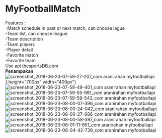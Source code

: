 # MyFootballMatch
Features : <br>
-Match schedule in past or next match, can choose lague <br>
-Team list, can choose league<br>
-Team description<br>
-Team players<br>
-Player detail<br>
-Favorite match<br>
-Favorite team<br>
Use api [thesportsDB.com](thesportsDB.com)<br>
**Penampakan**
![screenshot_2018-06-23-07-59-27-207_com aranirahan myfootballapi](https://user-images.githubusercontent.com/32474003/41804383-0478310e-76c0-11e8-8b9e-3b6d67b4ceb8.png){:height="700px" width="400px"}
![screenshot_2018-06-23-07-59-49-401_com aranirahan myfootballapi](https://user-images.githubusercontent.com/32474003/41804384-04c57176-76c0-11e8-99be-606dcacf5f31.png)
![screenshot_2018-06-23-07-59-55-981_com aranirahan myfootballapi](https://user-images.githubusercontent.com/32474003/41804385-051a6dca-76c0-11e8-8289-446e8666ef74.png)
![screenshot_2018-06-23-07-59-59-543_com aranirahan myfootballapi](https://user-images.githubusercontent.com/32474003/41804386-056cdda8-76c0-11e8-8fdf-17e6e1d35b1e.png)
![screenshot_2018-06-23-08-00-07-396_com aranirahan myfootballapi](https://user-images.githubusercontent.com/32474003/41804387-05c057b2-76c0-11e8-969f-b3cb963d8c39.png)
![screenshot_2018-06-23-08-00-24-042_com aranirahan myfootballapi](https://user-images.githubusercontent.com/32474003/41804388-061e9660-76c0-11e8-8db2-dfd7e86e8518.png)
![screenshot_2018-06-23-08-00-27-686_com aranirahan myfootballapi](https://user-images.githubusercontent.com/32474003/41804389-0662d118-76c0-11e8-8a47-73f9356e3e6b.png)
![screenshot_2018-06-23-08-00-58-397_com aranirahan myfootballapi](https://user-images.githubusercontent.com/32474003/41804390-06cd4aa2-76c0-11e8-89a0-8f514428d8a6.png)
![screenshot_2018-06-23-08-01-11-851_com aranirahan myfootballapi](https://user-images.githubusercontent.com/32474003/41804391-071917d4-76c0-11e8-8039-11e75909ab09.png)
![screenshot_2018-06-23-08-04-42-739_com aranirahan myfootballapi](https://user-images.githubusercontent.com/32474003/41804392-07791ad0-76c0-11e8-8de0-59bcfd1ec6bb.png)
